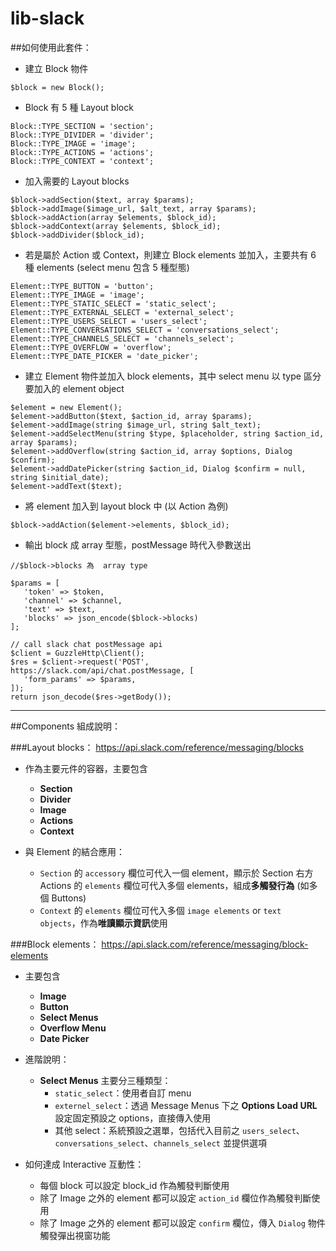 # lib-slack

##如何使用此套件：

 - 建立 Block 物件
 ```
 $block = new Block();
 ```
 
 - Block 有 5 種 Layout block
 ```
 Block::TYPE_SECTION = 'section';
 Block::TYPE_DIVIDER = 'divider';
 Block::TYPE_IMAGE = 'image';
 Block::TYPE_ACTIONS = 'actions';
 Block::TYPE_CONTEXT = 'context';
 ```
 
 - 加入需要的 Layout blocks
 ```
 $block->addSection($text, array $params);
 $block->addImage($image_url, $alt_text, array $params);
 $block->addAction(array $elements, $block_id);
 $block->addContext(array $elements, $block_id);
 $block->addDivider($block_id);
 ```
 
 - 若是屬於 Action 或 Context，則建立 Block elements 並加入，主要共有 6 種 elements (select menu 包含 5 種型態)
 ```
 Element::TYPE_BUTTON = 'button';
 Element::TYPE_IMAGE = 'image';
 Element::TYPE_STATIC_SELECT = 'static_select';
 Element::TYPE_EXTERNAL_SELECT = 'external_select';
 Element::TYPE_USERS_SELECT = 'users_select';
 Element::TYPE_CONVERSATIONS_SELECT = 'conversations_select';
 Element::TYPE_CHANNELS_SELECT = 'channels_select';
 Element::TYPE_OVERFLOW = 'overflow';
 Element::TYPE_DATE_PICKER = 'date_picker';
 ```
 
 - 建立 Element 物件並加入 block elements，其中 select menu 以 type 區分要加入的 element object
 ```
 $element = new Element();
 $element->addButton($text, $action_id, array $params);
 $element->addImage(string $image_url, string $alt_text);
 $element->addSelectMenu(string $type, $placeholder, string $action_id, array $params);
 $element->addOverflow(string $action_id, array $options, Dialog $confirm);
 $element->addDatePicker(string $action_id, Dialog $confirm = null, string $initial_date);
 $element->addText($text);
 ```
 
 - 將 element 加入到 layout block 中 (以 Action 為例)
 ```
 $block->addAction($element->elements, $block_id);
 ```
 
 - 輸出 block 成 array 型態，postMessage 時代入參數送出
 ```
 //$block->blocks 為  array type
 
 $params = [
    'token' => $token,
    'channel' => $channel,
    'text' => $text,
    'blocks' => json_encode($block->blocks)
 ];
 
 // call slack chat postMessage api
 $client = GuzzleHttp\Client();
 $res = $client->request('POST', https://slack.com/api/chat.postMessage, [
    'form_params' => $params,
 ]);
 return json_decode($res->getBody());
 ```

---

##Components 組成說明：

###Layout blocks：
 https://api.slack.com/reference/messaging/blocks

 - 作為主要元件的容器，主要包含
   - **Section**
   - **Divider**
   - **Image**
   - **Actions**
   - **Context**

 - 與 Element 的結合應用：
   -  `Section` 的 `accessory` 欄位可代入一個 element，顯示於 Section 右方 Actions 的 `elements` 欄位可代入多個 elements，組成**多觸發行為** (如多個 Buttons)
   -  `Context` 的 `elements` 欄位可代入多個 `image elements` or `text objects`，作為**唯讀顯示資訊**使用

###Block elements：
 https://api.slack.com/reference/messaging/block-elements

 - 主要包含
   - **Image**
   - **Button**
   - **Select Menus**
   - **Overflow Menu**
   - **Date Picker**

 - 進階說明：
   - **Select Menus** 主要分三種類型：
     -  `static_select`：使用者自訂 menu
     -  `externel_select`：透過 Message Menus 下之 **Options Load URL** 設定固定預設之 options，直接傳入使用
     -  其他 select：系統預設之選單，包括代入目前之 `users_select`、`conversations_select`、`channels_select` 並提供選項

 - 如何達成 Interactive 互動性：
   -  每個 block 可以設定 block_id 作為觸發判斷使用
   -  除了 Image 之外的 element 都可以設定 `action_id` 欄位作為觸發判斷使用
   -  除了 Image 之外的 element 都可以設定 `confirm` 欄位，傳入 `Dialog` 物件觸發彈出視窗功能